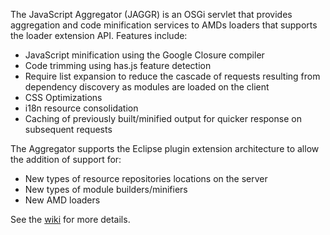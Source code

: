 <!--
   (C) Copyright 2012, IBM Corporation

   Licensed under the Apache License, Version 2.0 (the "License");
   you may not use this file except in compliance with the License.
   You may obtain a copy of the License at

       http://www.apache.org/licenses/LICENSE-2.0

   Unless required by applicable law or agreed to in writing, software
   distributed under the License is distributed on an "AS IS" BASIS,
   WITHOUT WARRANTIES OR CONDITIONS OF ANY KIND, either express or implied.
   See the License for the specific language governing permissions and
   limitations under the License.
-->

The JavaScript Aggregator (JAGGR) is an OSGi servlet that provides aggregation and code minification 
services to AMDs loaders that supports the loader extension API.  Features include:

* JavaScript minification using the Google Closure compiler
* Code trimming using has.js feature detection
* Require list expansion to reduce the cascade of requests resulting from dependency discovery as modules are loaded on the client
* CSS Optimizations
* i18n resource consolidation
* Caching of previously built/minified output for quicker response on subsequent requests

The Aggregator supports the Eclipse plugin extension architecture to allow the addition of support for:
* New types of resource repositories locations on the server
* New types of module builders/minifiers
* New AMD loaders

See the [wiki](/OpenNTF/JavascriptAggregator/wiki) for more details.